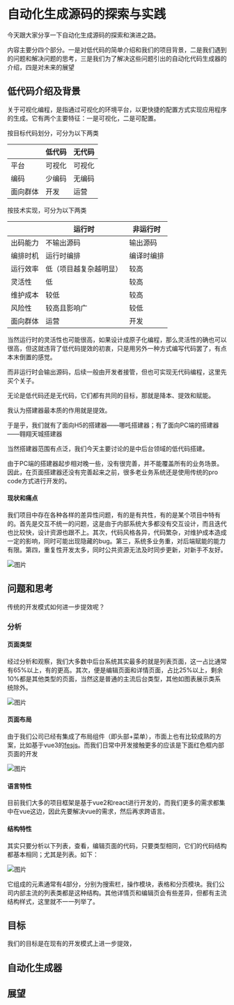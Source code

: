 
# 自动化生成源码的探索与实践

今天跟大家分享一下自动化生成源码的探索和演进之路。

内容主要分四个部分。一是对低代码的简单介绍和我们的项目背景，二是我们遇到的问题和解决问题的思考，三是我们为了解决这些问题引出的自动化代码生成器的介绍，四是对未来的展望
## 低代码介绍及背景
关于可视化编程，是指通过可视化的环境平台，以更快捷的配置方式实现应用程序的生成。它有两个主要特征：一是可视化，二是可配置。

按目标代码划分，可分为以下两类

|     |  低代码  |  无代码  | 
|  ----  | ----   | ----  |
| 平台  | 可视化 | 可视化 |
| 编码  | 少编码 | 无编码 |
| 面向群体  | 开发 | 运营 |

按技术实现，可分为以下两类

|     |  运行时  |  非运行时  | 
|  ----  | ----   | ----  |
| 出码能力  | 不输出源码 | 输出源码 |
| 编排时机  | 运行时编排 | 编译时编排 |
| 运行效率  | 低（项目越复杂越明显） | 较高 |
| 灵活性  | 低 | 较高 |
| 维护成本  | 较低 | 较高 |
| 风险性  | 较高且影响广 | 较低 |
| 面向群体  | 运营 | 开发 |

当然运行时的灵活性也可能很高，如果设计成原子化编程，那么灵活性的确也可以很高，但这就违背了低代码提效的初衷，只是用另外一种方式编写代码罢了，有点本末倒置的感觉。

而非运行时会输出源码，后续一般由开发者接管，但也可实现无代码编程，这里先买个关子。

无论是低代码还是无代码，它们都有共同的目标，那就是降本、提效和赋能。

我认为搭建器最本质的作用就是提效。

于是乎，我们就有了面向H5的搭建器——哪吒搭建器；有了面向PC端的搭建器——翱翔天城搭建器

当然搭建器范围有点泛，我们今天主要讨论的是中后台领域的低代码搭建。

由于PC端的搭建器起步相对晚一些，没有很完善，并不能覆盖所有的业务场景。因此，在页面搭建器还没有完善起来之前，很多老业务系统还是使用传统的pro code方式进行开发的。
#### 现状和痛点
我们项目中存在各种各样的差异性问题，有的是有共性，有的是某个项目中特有的。首先是交互不统一的问题，这是由于内部系统大多都没有交互设计，而且迭代也比较快，设计资源也跟不上。其次，代码风格各异，代码繁杂，对维护成本造成一定的影响，同时可能出现隐藏的bug。第三，系统多业务重，对后端赋能的能力有限。第四，重复性开发太多，同时公共资源无法及时同步更新，对新手不友好。

![图片](https://cdn.poizon.com/node-common/267b9ff988320af71373aad817dd46c4.png)

## 问题和思考

传统的开发模式如何进一步提效呢？
### 分析
#### 页面类型
经过分析和观察，我们大多数中后台系统其实最多的就是列表页面，这一占比通常有65%以上，有的更高。其次，便是编辑页面和详情页面，占比25%以上，剩余10%都是其他类型的页面，当然这是普通的主流后台类型，其他如图表展示类系统除外。

![图片](https://cdn.poizon.com/node-common/ec1f1ea93eef825b4f7aac0b65e5d863.png)

#### 页面布局
由于我们公司已经有集成了布局组件（即头部+菜单），市面上也有比较成熟的方案，比如基于vue3的[fesjs](https://webank.gitee.io/fes.js/)。而我们日常中开发接触更多的应该是下面红色框内部页面的开发

![图片](https://cdn.poizon.com/node-common/c16891f52aad2816de75ce01a0438e60.png)

#### 语言特性
目前我们大多的项目框架是基于vue2和react进行开发的，而我们更多的需求都集中在vue这边，因此先要解决vue的需求，然后再求跨语言。

#### 结构特性
其实只要分析以下列表，查看，编辑页面的代码，只要类型相同，它们的代码结构都基本相同；尤其是列表。如下：

![图片](https://cdn.poizon.com/node-common/ff8d1f513a48be886e18c920d084d37c.png)

它组成的元素通常有4部分，分别为搜索栏，操作模块，表格和分页模块。我们公司内部主流的列表类都是这种结构。其他详情页和编辑页会有些差异，但都有主流结构样式，这里就不一一列举了。

## 目标
我们的目标是在现有的开发模式上进一步提效，

## 自动化生成器


## 展望


